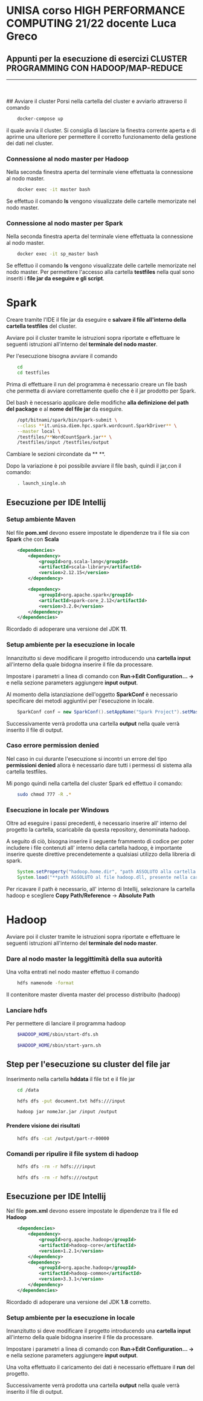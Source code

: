 # UNISA corso HIGH PERFORMANCE COMPUTING 21/22 docente Luca Greco
## Appunti per la esecuzione di esercizi CLUSTER PROGRAMMING CON HADOOP/MAP-REDUCE
<hr>
<br>
<br>
## Avviare il cluster
Porsi nella cartella del cluster e avviarlo attraverso il comando 

```bash
    docker-compose up
```
il quale avvia il cluster. Si consiglia di lasciare la finestra corrente aperta e di aprirne una ulteriore per permettere il corretto funzionamento della gestione dei dati nel cluster.

### **Connessione al nodo master per Hadoop**
Nella seconda finestra aperta del terminale viene effettuata la connessione al nodo master.

```bash
    docker exec -it master bash
```
Se effettuo il comando **ls** vengono visualizzate delle cartelle memorizate nel nodo master.

### **Connessione al nodo master per Spark**
Nella seconda finestra aperta del terminale viene effettuata la connessione al nodo master.

```bash
    docker exec -it sp_master bash
```
Se effettuo il comando **ls** vengono visualizzate delle cartelle memorizate nel nodo master.
Per permettere l'accesso alla cartella **testfiles** nella qual sono inseriti i **file jar da eseguire e gli script**.

# Spark
Creare tramite l'IDE il file jar da eseguire e **salvare il file all'interno della cartella testfiles** del cluster.

Avviare poi il cluster tramite le istruzioni sopra riportate e effettuare le seguenti istruzioni all'interno del **terminale del nodo master**.

Per l'esecuzione bisogna avviare il comando
```bash
    cd 
    cd testfiles
```
Prima di effettuare il run del programma è necessario creare un file bash che permetta di avviare correttamente quello che è il jar prodotto per Spark.

Del bash è necessario applicare delle modifiche **alla definizione del path del package** e al **nome del file jar** da eseguire.
```bash
    /opt/bitnami/spark/bin/spark-submit \
    --class **it.unisa.diem.hpc.spark.wordcount.SparkDriver** \
    --master local \
    /testfiles/**WordCountSpark.jar** \
    /testfiles/input /testfiles/output
```
Cambiare le sezioni circondate da ** **.

Dopo la variazione è poi possibile avviare il file bash, quindi il jar,con il comando:
```bash
    . launch_single.sh
```
## Esecuzione per IDE Intellij

### Setup ambiente Maven
Nel file **pom.xml** devono essere impostate le dipendenze tra il file sia con **Spark** che con **Scala**

```xml
    <dependencies>
        <dependency>
            <groupId>org.scala-lang</groupId>
            <artifactId>scala-library</artifactId>
            <version>2.12.15</version>
        </dependency>

        <dependency>
            <groupId>org.apache.spark</groupId>
            <artifactId>spark-core_2.12</artifactId>
            <version>3.2.0</version>
        </dependency>
    </dependencies>
```
Ricordado di adoperare una versione del JDK **11**.

### Setup ambiente per la esecuzione in locale 

Innanzitutto si deve modificare il progetto introducendo una **cartella input** all'interno della quale bidogna inserire il file da processare.

Impostare i parametri a linea di comando con **Run->Edit Configuration... ->** e nella sezione parameters aggiungere **input output**.

Al momento della istanziazione dell'oggetto **SparkConf** è necessario specificare dei metodi aggiuntivi per l'esecuzione in locale.

```java
    SparkConf conf = new SparkConf().setAppName("Spark Project").setMaster("local[1]").set("spark.executor.memory", "1g");
```

Successivamente verrà prodotta una cartella **output** nella quale verrà inserito il file di output.


### **Caso errore permission denied**
Nel caso in cui durante l'esecuzione si incontri un errore del tipo **permissioni denied** allora è necessario dare tutti i permessi di sistema alla cartella testfiles.

Mi pongo quindi nella cartella del cluster Spark ed effettuo il comando:
```bash
    sudo chmod 777 -R .*
```
### **Esecuzione in locale per Windows**
Oltre ad eseguire i passi precedenti, è necessario inserire all' interno del progetto la cartella, scaricabile da questa repository, denominata hadoop.

A seguito di ciò, bisogna inserire il seguente frammento di codice per poter includere i file contenuti all' interno della cartella hadoop, è importante inserire queste direttive precendetemente a qualsiasi utilizzo della libreria di spark.
```java
    System.setProperty("hadoop.home.dir", "path ASSOLUTO alla cartella hadoop presente nel progetto");
    System.load("**path ASSOLUTO al file hadoop.dll, presente nella cartella hadoop**");
```
Per ricavare il path è necessario, all' interno di Intellij, selezionare la cartella hadoop e scegliere **Copy Path/Reference** -> **Absolute Path**

# Hadoop
Avviare poi il cluster tramite le istruzioni sopra riportate e effettuare le seguenti istruzioni all'interno del **terminale del nodo master**.

### Dare al nodo master la leggittimità della sua autorità

Una volta entrati nel nodo master effettuo il comando 
```bash
    hdfs namenode -format
```
Il contenitore master diventa master del processo distribuito (hadoop)

### Lanciare hdfs 
Per permettere di lanciare il programma hadoop 
```bash
    $HADOOP_HOME/sbin/start-dfs.sh
```
```bash
    $HADOOP_HOME/sbin/start-yarn.sh
```

## Step per l'esecuzione su cluster del file jar

Inserimento nella cartella **hddata** il file txt e il file jar
``` bash
    cd /data
```
``` bash
    hdfs dfs -put document.txt hdfs:///input
```
``` bash
    hadoop jar nomeJar.jar /input /output
```

#### **Prendere visione dei risultati**

``` bash
    hdfs dfs -cat /output/part-r-00000
```

### Comandi per ripulire il file system di hadoop

``` bash
    hdfs dfs -rm -r hdfs:///input
```
``` bash
    hdfs dfs -rm -r hdfs:///output
```

## Esecuzione per IDE Intellij
Nel file **pom.xml** devono essere impostate le dipendenze tra il file ed **Hadoop**

```xml
    <dependencies>
        <dependency>
            <groupId>org.apache.hadoop</groupId>
            <artifactId>hadoop-core</artifactId>
            <version>1.2.1</version>
        </dependency>
        <dependency>
            <groupId>org.apache.hadoop</groupId>
            <artifactId>hadoop-common</artifactId>
            <version>3.3.1</version>
        </dependency>
    </dependencies>
```
Ricordado di adoperare una versione del JDK **1.8** corretto.

### Setup ambiente per la esecuzione in locale 

Innanzitutto si deve modificare il progetto introducendo una **cartella input** all'interno della quale bidogna inserire il file da processare.

Impostare i parametri a linea di comando con **Run->Edit Configuration... ->** e nella sezione parameters aggiungere **input output**.

Una volta effettuato il caricamento dei dati è necessario effettuare il **run** del progetto.

Successivamente verrà prodotta una cartella **output** nella quale verrà inserito il file di output.























